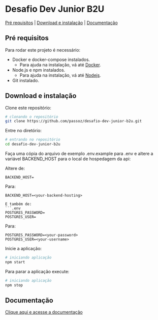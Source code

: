 # Desafio Dev Junior B2U

[Pré requisitos](#pre-requisitos) |
[Download e instalação](#download-e-instalação) |
[Documentação](#documentação)


## Pré requisitos
Para rodar este projeto é necessário:
 * Docker e docker-compose instalados.
   * Para ajuda na instalação, vá até [Docker](https://docker.io).
 * Node.js e npm instalados.
   * Para ajuda na instalação, vá até [Nodejs](https://nodejs.io).
 * Git instalado.


## Download e instalação

Clone este repositório:

```sh
# clonando o repositório
git clone https://github.com/passoz/desafio-dev-junior-b2u.git
```

Entre no diretório:

```sh
# entrando no repositório
cd desafio-dev-junior-b2u
```
Faça uma cópia do arquivo de exemplo .env.example para .env e altere a variável BACKEND_HOST para o local de hospedagem da api:

Altere de:
```.env
BACKEND_HOST=
```
Para:
```.env
BACKEND_HOST=<your-backend-hosting>

E também de:
```.env
POSTGRES_PASSWORD=
POSTGRES_USER=
```
Para:
```.env
POSTGRES_PASSWORD=<your-password>
POSTGRES_USER=<your-username>
```

Inicie a aplicação:

```sh
# iniciando aplicação
npm start
```

Para parar a aplicação execute:

```sh
# iniciando aplicação
npm stop
```

## Documentação

[Clique aqui e acesse a documentação](https://passoz.github.io/desafio-dev-junior-b2u/)
